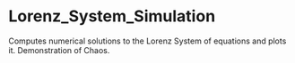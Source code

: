 # Lorenz_System_Simulation
Computes numerical solutions to the Lorenz System of equations and plots it. Demonstration of Chaos. 

